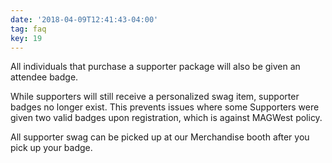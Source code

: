 ```yaml
---
date: '2018-04-09T12:41:43-04:00'
tag: faq
key: 19
---
```

All individuals that purchase a supporter package will also be given an attendee badge.

While supporters will still receive a personalized swag item, supporter badges no longer exist. This prevents issues where some Supporters were given two valid badges upon registration, which is against MAGWest policy.

All supporter swag can be picked up at our Merchandise booth after you pick up your badge.
